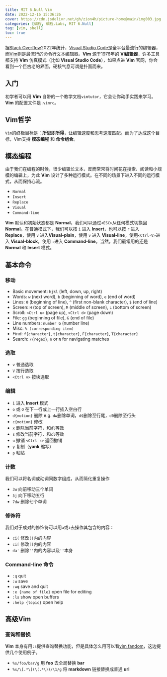 ```yaml
---
title: MIT 6.Null Vim
date: 2022-12-16 15:36:26
cover: https://cdn.jsdelivr.net/gh/zion4h/picture-home@main/img003.jpg
categories: [编程, 编程.Labs, MIT 6.Null]
tag: [vim, shell]
toc: true
---
```

据[Stack Overflow](https://survey.stackoverflow.co/2022/#integrated-development-environment)2022年统计，[Visual Studio Code](https://code.visualstudio.com)是全平台最流行的编辑器，而[Vim](https://www.vim.org)则是最流行的命令行文本编辑器。**Vim** 源于1976年的 **Vi编辑器**，许多工具都支持 **Vim** 仿真模式（比如 **Visual Studio Code**），如果点进 **Vim** 官网，你会看到一个巨古老的界面，硬核气息可谓是扑面而来。
<!--more-->

## 入门

初学者可以用 **Vim** 自带的一个教学文档`vimtutor`，它会让你动手实践来学习。**Vim** 的配置文件是`.vimrc`。

## Vim哲学

`Vim`的终极目标是：**所思即所得**，让编辑速度和思考速度匹配。而为了达成这个目标，Vim支持 **模态编程** 和 **命令组合**。

## 模态编程

由于我们在编程的时候，很少编辑长文本，反而常常将时间花在搜索、阅读和小规模的编辑上，为此 **Vim** 设计了多种运行模式。在不同的场景下进入不同的运行模式，从而保持心流。

- `Normal`
- `Insert`
- `Replace`
- `Visual`
- `Command-line`

**Vim** 默认和初始状态都是 **Normal**，我们可以通过`<ESC>`从任何模式切换回 **Normal**。在普通模式下，我们可以按 `i` 进入 **Insert**，也可以按 `r` 进入 **Replace**，使用 `v` 进入**Visual-plain**，使用 `v` 进入 **Visual-line**，使用`<Ctrl-V>`进入 **Visual-block**，使用 `:`进入 **Command-line**。当然，我们最常用的还是 **Normal** 和 **Insert** 模式。

## 基本命令

### 移动

- Basic movement: `hjkl` (left, down, up, right)
- Words: `w` (next word), `b` (beginning of word), `e` (end of word)
- Lines: `0` (beginning of line), `^` (first non-blank character), `$` (end of line)
- Screen: `H` (top of screen), `M` (middle of screen), `L` (bottom of screen)
- Scroll: `<Ctrl u>` (page up), `<Ctrl d>` (page down)
- File: `gg` (beginning of file), `G` (end of file)
- Line numbers: `number G` (number line)
- Misc: `% (corresponding item)`
- Find: `f{character}`, `t{character}`, `F{character}`, `T{character}`
- Search: `/{regex}`, `n` or `N` for navigating matches

### 选取

- `v` 普通选取
- `V` 按行选取
- `<Ctrl v>` 按块选取

### 编辑

- `i` 进入 **Insert** 模式
- `o` 或 `O` 在下一行或上一行插入空白行
- `d{motion}` 删除 e.g. `dw`删除单词，`d$`删除至行尾，`d0`删除至行头
- `c{motion}` 修改
- `x` 删除当前字符，和`dl`等效
- `s` 修改当前字符，和`cl`等效
- `u` 撤销 `<Ctrl r>` 返回撤销
- `y` 复制（**yank** 缩写）
- `p` 粘贴

### 计数

我们可以将名词或动词同数字组成，从而简化重复操作

- `3w` 向前移动三个单词
- `5j` 向下移动五行
- `7dw` 删除七个单词

### 修饰符

我们对于成对的修饰符可以用`a`或`i`去操作其包含的内容：

- `ci(` 修改`()`内的内容
- `ci[` 修改`[]`内的内容
- `da'` 删除`''`内的内容以及`''`本身

### Command-line 命令

- `:q` quit
- `:w` save
- `:wq` save and quit
- `:e {name of file}` open file for editing
- `:ls` show open buffers
- `:help {topic}` open help

## 高级Vim

### 查询和替换

**Vim** 本身有用`:s`提供查询替换功能，但是具体怎么用可以看[vim fandom](https://vim.fandom.com/wiki/Search_and_replace)，这边提供几个使用例子。

- `%s/foo/bar/g` 用 **foo** 去全局替换 **bar**
- `%s/\[.*\](\(.*\))/\1/g` 将 **markdown** 链接替换成普通 **url**
  